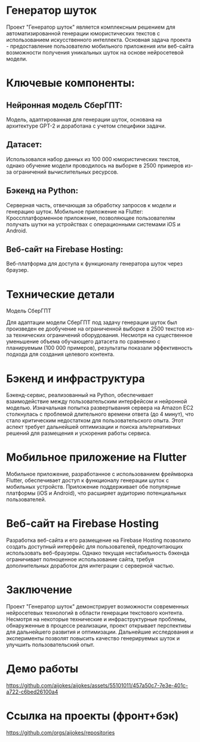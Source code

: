 # Генератор шуток

Проект "Генератор шуток" является комплексным решением для автоматизированной генерации юмористических текстов с использованием искусственного интеллекта. Основная задача проекта - предоставление пользователю мобильного приложения или веб-сайта возможности получения уникальных шуток на основе нейросетевой модели.

# Ключевые компоненты:

## Нейронная модель СберГПТ: 
Модель, адаптированная для генерации шуток, основана на архитектуре GPT-2 и доработана с учетом специфики задачи.

## Датасет: 
Использовался набор данных из 100 000 юмористических текстов, однако обучение модели проводилось на выборке в 2500 примеров из-за ограничений вычислительных ресурсов.

## Бэкенд на Python:
Серверная часть, отвечающая за обработку запросов к модели и генерацию шуток.
Мобильное приложение на Flutter: Кроссплатформенное приложение, позволяющее пользователям получать шутки на устройствах с операционными системами iOS и Android.

## Веб-сайт на Firebase Hosting: 
Веб-платформа для доступа к функционалу генератора шуток через браузер.


# Технические детали

Модель СберГПТ

Для адаптации модели СберГПТ под задачу генерации шуток был произведен ее дообучение на ограниченной выборке в 2500 текстов из-за технических ограничений оборудования. Несмотря на существенное уменьшение объема обучающего датасета по сравнению с планируемым (100 000 примеров), результаты показали эффективность подхода для создания целевого контента.

# Бэкенд и инфраструктура
Бэкенд-сервис, реализованный на Python, обеспечивает взаимодействие между пользовательским интерфейсом и нейронной моделью. Изначальная попытка развертывания сервера на Amazon EC2 столкнулась с проблемой длительного времени ответа (до 4 минут), что стало критическим недостатком для пользовательского опыта. Этот аспект требует дальнейшей оптимизации и поиска альтернативных решений для размещения и ускорения работы сервиса.

# Мобильное приложение на Flutter
Мобильное приложение, разработанное с использованием фреймворка Flutter, обеспечивает доступ к функционалу генерации шуток с мобильных устройств. Приложение поддерживает обе популярные платформы (iOS и Android), что расширяет аудиторию потенциальных пользователей.

# Веб-сайт на Firebase Hosting
Разработка веб-сайта и его размещение на Firebase Hosting позволило создать доступный интерфейс для пользователей, предпочитающих использовать веб-браузеры. Однако текущая нестабильность бэкенда ограничивает полноценное использование сайта, требуя дополнительных доработок для интеграции с серверной частью.

# Заключение

Проект "Генератор шуток" демонстрирует возможности современных нейросетевых технологий в области генерации текстового контента. Несмотря на некоторые технические и инфраструктурные проблемы, обнаруженные в процессе реализации, проект открывает перспективы для дальнейшего развития и оптимизации. Дальнейшие исследования и эксперименты позволят повысить качество генерируемых шуток и улучшить пользовательский опыт.


# Демо работы 


https://github.com/aijokes/aijokes/assets/55101011/457a50c7-7e3e-401c-a722-c6bed26100a4


# Ссылка на проекты (фронт+бэк)

https://github.com/orgs/aijokes/repositories

